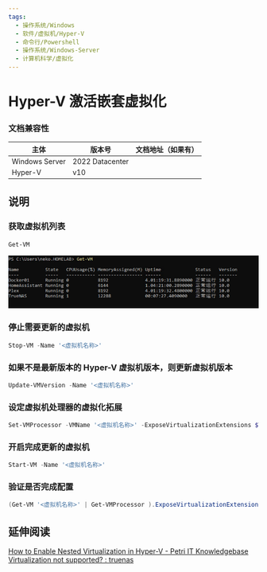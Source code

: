 ```yaml
---
tags:
  - 操作系统/Windows
  - 软件/虚拟机/Hyper-V
  - 命令行/Powershell
  - 操作系统/Windows-Server
  - 计算机科学/虚拟化
---
```

# Hyper-V 激活嵌套虚拟化

### 文档兼容性

| 主体 | 版本号 | 文档地址（如果有） |
| -- | -- | -- |
| Windows Server | 2022 Datacenter |  |
| Hyper-V | v10 |  |

## 说明

### 获取虚拟机列表

```powershell
Get-VM
```

![](assets/20220504222411.png)

### 停止需要更新的虚拟机

```powershell
Stop-VM -Name '<虚拟机名称>'
```

### 如果不是最新版本的 Hyper-V 虚拟机版本，则更新虚拟机版本

```powershell
Update-VMVersion -Name '<虚拟机名称>'
```

### 设定虚拟机处理器的虚拟化拓展

```powershell
Set-VMProcessor -VMName '<虚拟机名称>' -ExposeVirtualizationExtensions $True
```

### 开启完成更新的虚拟机

```powershell
Start-VM -Name '<虚拟机名称>'
```

### 验证是否完成配置

```powershell
(Get-VM '<虚拟机名称>' | Get-VMProcessor ).ExposeVirtualizationExtensions
```

## 延伸阅读

 [How to Enable Nested Virtualization in Hyper-V - Petri IT Knowledgebase](https://petri.com/how-to-enable-nested-virtualization-in-hyper-v/)
 [Virtualization not supported? : truenas](https://www.reddit.com/r/truenas/comments/rz48uq/virtualization_not_supported/)
